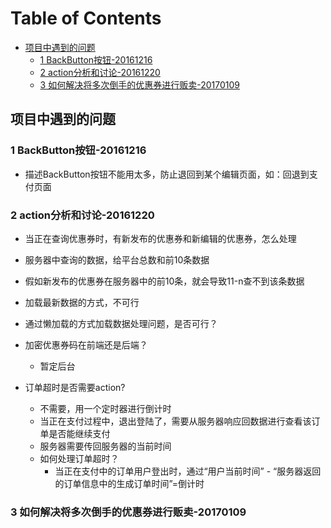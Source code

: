 [TOC]:#
# Table of Contents
- [项目中遇到的问题](#项目中遇到的问题)
    - [1 BackButton按钮-20161216](#1-backbutton按钮-20161216)
    - [2 action分析和讨论-20161220](#2-action分析和讨论-20161220)
    - [3 如何解决将多次倒手的优惠券进行贩卖-20170109](#3-如何解决将多次倒手的优惠券进行贩卖-20170109)


## 项目中遇到的问题

### 1 BackButton按钮-20161216
- 描述BackButton按钮不能用太多，防止退回到某个编辑页面，如：回退到支付页面  

### 2 action分析和讨论-20161220
- 当正在查询优惠券时，有新发布的优惠券和新编辑的优惠券，怎么处理
 - 服务器中查询的数据，给平台总数和前10条数据
 - 假如新发布的优惠券在服务器中的前10条，就会导致11-n查不到该条数据
 - 加载最新数据的方式，不可行
 - 通过懒加载的方式加载数据处理问题，是否可行？

- 加密优惠券码在前端还是后端？
  - 暂定后台
  
- 订单超时是否需要action?
  - 不需要，用一个定时器进行倒计时
  - 当正在支付过程中，退出登陆了，需要从服务器响应回数据进行查看该订单是否能继续支付
  - 服务器需要传回服务器的当前时间
  - 如何处理订单超时？
    - 当正在支付中的订单用户登出时，通过“用户当前时间” - “服务器返回的订单信息中的生成订单时间”=倒计时

### 3 如何解决将多次倒手的优惠券进行贩卖-20170109    



